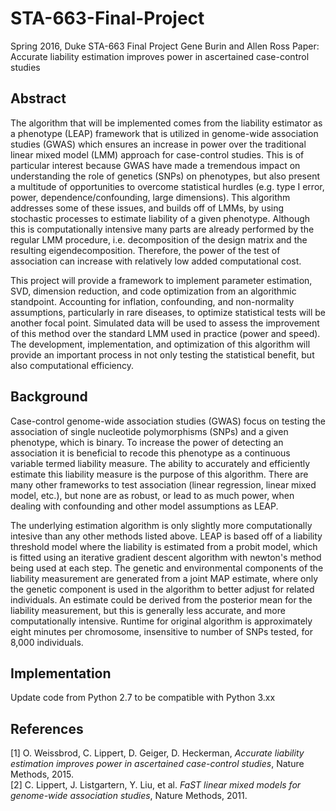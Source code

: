 # STA-663-Final-Project
Spring 2016, Duke STA-663 Final Project
Gene Burin and Allen Ross
Paper: Accurate liability estimation improves power in ascertained case-control studies

## Abstract
The algorithm that will be implemented comes from the liability estimator as a phenotype (LEAP) framework that is utilized in genome-wide association studies (GWAS) which ensures an increase in power over the traditional linear mixed model (LMM) approach for case-control studies. This is of particular interest because GWAS have made a tremendous impact on understanding the role of genetics (SNPs) on phenotypes, but also present a multitude of opportunities to overcome statistical hurdles (e.g. type I error, power,  dependence/confounding, large dimensions). This algorithm addresses some of these issues, and builds off of LMMs, by using stochastic processes to estimate liability of a given phenotype. Although this is computationally intensive many parts are already performed by the regular LMM procedure, i.e. decomposition of the design matrix and the resulting eigendecomposition. Therefore, the power of the test of association can increase with relatively low added computational cost.

This project will provide a framework to implement parameter estimation, SVD, dimension reduction, and code optimization from an algorithmic standpoint. Accounting for inflation, confounding, and non-normality assumptions, particularly in rare diseases, to optimize statistical tests will be another focal point. Simulated data will be used to assess the improvement of this method over the standard LMM used in practice (power and speed). The development, implementation, and optimization of this algorithm will provide an important process in not only testing the statistical benefit, but also computational efficiency.    

## Background
Case-control genome-wide association studies (GWAS) focus on testing the association of single nucleotide polymorphisms (SNPs) and a given phenotype, which is binary. To increase the power of detecting an association it is beneficial to recode this phenotype as a continuous variable termed liability measure. The ability to accurately and efficiently estimate this liability measure is the purpose of this algorithm. There are many other frameworks to test association (linear regression, linear mixed model, etc.), but none are as robust, or lead to as much power, when dealing with confounding and other model assumptions as LEAP.   

The underlying estimation algorithm is only slightly more computationally intesive than any other methods listed above. LEAP is based off of a liability threshold model where the liability is estimated from a probit model, which is fitted using an iterative gradient descent algorithm with newton's method being used at each step. The genetic and environmental components of the liability measurement are generated from a joint MAP estimate, where only the genetic component is used in the algorithm to better adjust for related individuals. An estimate could be derived from the posterior mean for the liability measurement, but this is generally less accurate, and more computationally intensive. Runtime for original algorithm is approximately eight minutes per chromosome, insensitive to number of SNPs tested, for 8,000 individuals.  

## Implementation
Update code from Python 2.7 to be compatible with Python 3.xx


## References
[1] O. Weissbrod, C. Lippert, D. Geiger, D. Heckerman, *Accurate liability estimation improves power in ascertained case-control studies*, Nature Methods, 2015.  
[2] C. Lippert, J. Listgartern, Y. Liu, et al. *FaST linear mixed models for genome-wide association studies*, Nature Methods, 2011.
